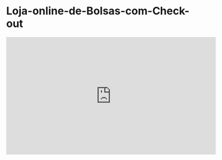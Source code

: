 # Loja-online-de-Bolsas-com-Check-out
<div>
  <iframe width="560" height="315" src="https://www.youtube.com/embed/NRDD873QK-Y?si=tuVg3sVzOS5Xuh8I" title="YouTube video player" frameborder="0" allow="accelerometer; autoplay; clipboard-write; encrypted-media; gyroscope; picture-in-picture; web-share" referrerpolicy="strict-origin-when-cross-origin" allowfullscreen></iframe>
</div>
